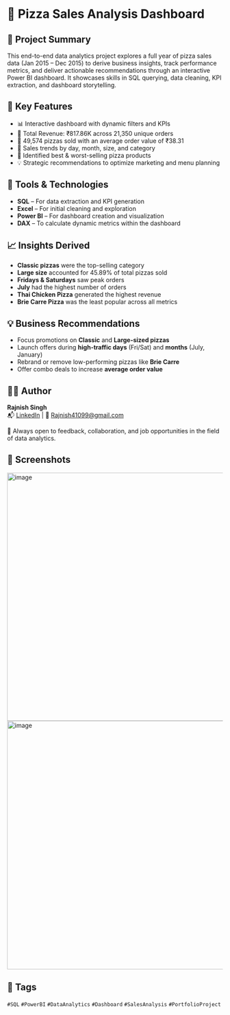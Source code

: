 
# 🍕 Pizza Sales Analysis Dashboard

## 📌 Project Summary
This end-to-end data analytics project explores a full year of pizza sales data (Jan 2015 – Dec 2015) to derive business insights, track performance metrics, and deliver actionable recommendations through an interactive Power BI dashboard. It showcases skills in SQL querying, data cleaning, KPI extraction, and dashboard storytelling.

## 🚀 Key Features
- 📊 Interactive dashboard with dynamic filters and KPIs
- 🧾 Total Revenue: ₹817.86K across 21,350 unique orders
- 🍕 49,574 pizzas sold with an average order value of ₹38.31
- 📅 Sales trends by day, month, size, and category
- 🥇 Identified best & worst-selling pizza products
- 💡 Strategic recommendations to optimize marketing and menu planning

## 🧰 Tools & Technologies
- **SQL** – For data extraction and KPI generation  
- **Excel** – For initial cleaning and exploration  
- **Power BI** – For dashboard creation and visualization  
- **DAX** – To calculate dynamic metrics within the dashboard

## 📈 Insights Derived
- **Classic pizzas** were the top-selling category  
- **Large size** accounted for 45.89% of total pizzas sold  
- **Fridays & Saturdays** saw peak orders  
- **July** had the highest number of orders  
- **Thai Chicken Pizza** generated the highest revenue  
- **Brie Carre Pizza** was the least popular across all metrics

## 💡 Business Recommendations
- Focus promotions on **Classic** and **Large-sized pizzas**
- Launch offers during **high-traffic days** (Fri/Sat) and **months** (July, January)
- Rebrand or remove low-performing pizzas like **Brie Carre**
- Offer combo deals to increase **average order value**


## 👨‍💻 Author
**Rajnish Singh**  
📬 [LinkedIn](https://linkedin.com/in/rajnish-singh-1b0946214/) | 📧 Rajnish41099@gmail.com 

💬 Always open to feedback, collaboration, and job opportunities in the field of data analytics.

## 📸 Screenshots
<img width="1043" height="578" alt="image" src="https://github.com/user-attachments/assets/252242ed-34e5-4b1d-b473-9c63e5247515" />
<img width="1051" height="579" alt="image" src="https://github.com/user-attachments/assets/4ca86e81-7bfb-4b8f-af73-cceeb2c6f648" />



## 🔖 Tags
`#SQL` `#PowerBI` `#DataAnalytics` `#Dashboard` `#SalesAnalysis` `#PortfolioProject`
